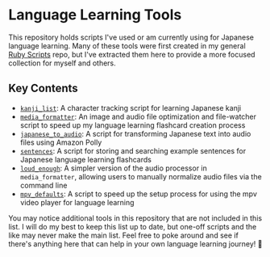 # Language Learning Tools

This repository holds scripts I've used or am currently using for Japanese language learning. Many of these tools were first created in my general [Ruby Scripts](https://github.com/jhunschejones/Ruby-Scripts) repo, but I've extracted them here to provide a more focused collection for myself and others.

## Key Contents
* [`kanji_list`](https://github.com/jhunschejones/Language-Learning-Tools/tree/main/kanji_list): A character tracking script for learning Japanese kanji
* [`media_formatter`](https://github.com/jhunschejones/Language-Learning-Tools/tree/main/media_formatter): An image and audio file optimization and file-watcher script to speed up my language learning flashcard creation process
* [`japanese_to_audio`](https://github.com/jhunschejones/Language-Learning-Tools/tree/main/japanese_to_audio): A script for transforming Japanese text into audio files using Amazon Polly
* [`sentences`](https://github.com/jhunschejones/Language-Learning-Tools/tree/main/sentences): A script for storing and searching example sentences for Japanese language learning flashcards
* [`loud_enough`](https://github.com/jhunschejones/Language-Learning-Tools/tree/main/loud_enough): A simpler version of the audio processor in `media_formatter`, allowing users to manually normalize audio files via the command line
* [`mpv_defaults`](https://github.com/jhunschejones/Language-Learning-Tools/tree/main/mpv_defaults): A script to speed up the setup process for using the mpv video player for language learning

You may notice additional tools in this repository that are not included in this list. I will do my best to keep this list up to date, but one-off scripts and the like may never make the main list. Feel free to poke around and see if there's anything here that can help in your own language learning journey! 🎉
